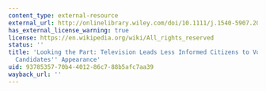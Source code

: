 ```yaml
---
content_type: external-resource
external_url: http://onlinelibrary.wiley.com/doi/10.1111/j.1540-5907.2011.00511.x/abstract
has_external_license_warning: true
license: https://en.wikipedia.org/wiki/All_rights_reserved
status: ''
title: 'Looking the Part: Television Leads Less Informed Citizens to Vote Based on
  Candidates'' Appearance'
uid: 93785357-70b4-4012-86c7-88b5afc7aa39
wayback_url: ''
---
```

